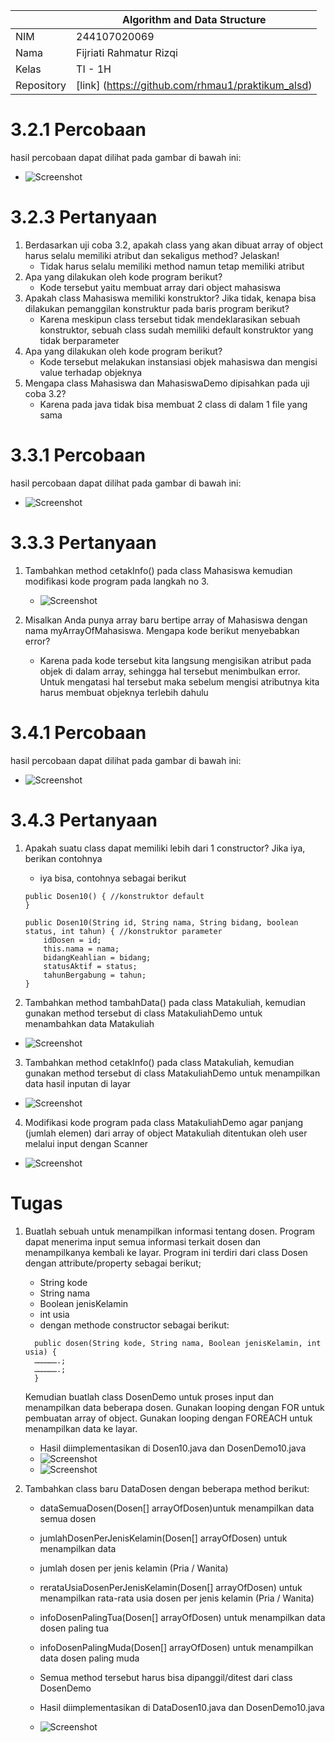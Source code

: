 |            | Algorithm and Data Structure                      |
| ---------- | ------------------------------------------------- |
| NIM        | 244107020069                                      |
| Nama       | Fijriati Rahmatur Rizqi                           |
| Kelas      | TI - 1H                                           |
| Repository | [link] (https://github.com/rhmau1/praktikum_alsd) |

# 3.2.1 Percobaan

hasil percobaan dapat dilihat pada gambar di bawah ini:

- ![Screenshot](../img/p3/6.png)

# 3.2.3 Pertanyaan

1. Berdasarkan uji coba 3.2, apakah class yang akan dibuat array of object harus selalu memiliki
   atribut dan sekaligus method? Jelaskan!
   - Tidak harus selalu memiliki method namun tetap memiliki atribut
2. Apa yang dilakukan oleh kode program berikut?
   - Kode tersebut yaitu membuat array dari object mahasiswa
3. Apakah class Mahasiswa memiliki konstruktor? Jika tidak, kenapa bisa dilakukan pemanggilan
   konstruktur pada baris program berikut?
   - Karena meskipun class tersebut tidak mendeklarasikan sebuah konstruktor, sebuah class sudah memiliki default konstruktor yang tidak berparameter
4. Apa yang dilakukan oleh kode program berikut?
   - Kode tersebut melakukan instansiasi objek mahasiswa dan mengisi value terhadap objeknya
5. Mengapa class Mahasiswa dan MahasiswaDemo dipisahkan pada uji coba 3.2?
   - Karena pada java tidak bisa membuat 2 class di dalam 1 file yang sama

# 3.3.1 Percobaan

hasil percobaan dapat dilihat pada gambar di bawah ini:

- ![Screenshot](../img/p3/7.png)

# 3.3.3 Pertanyaan

1. Tambahkan method cetakInfo() pada class Mahasiswa kemudian modifikasi kode program
   pada langkah no 3.

   - ![Screenshot](../img/p3/1.png)

2. Misalkan Anda punya array baru bertipe array of Mahasiswa dengan nama
   myArrayOfMahasiswa. Mengapa kode berikut menyebabkan error?
   - Karena pada kode tersebut kita langsung mengisikan atribut pada objek di dalam array, sehingga hal tersebut menimbulkan error. Untuk mengatasi hal tersebut maka sebelum mengisi atributnya kita harus membuat objeknya terlebih dahulu

# 3.4.1 Percobaan

hasil percobaan dapat dilihat pada gambar di bawah ini:

- ![Screenshot](../img/p3/8.png)

# 3.4.3 Pertanyaan

1. Apakah suatu class dapat memiliki lebih dari 1 constructor? Jika iya, berikan contohnya

   - iya bisa, contohnya sebagai berikut

   ```
   public Dosen10() { //konstruktor default
   }

   public Dosen10(String id, String nama, String bidang, boolean status, int tahun) { //konstruktor parameter
       idDosen = id;
       this.nama = nama;
       bidangKeahlian = bidang;
       statusAktif = status;
       tahunBergabung = tahun;
   }
   ```

2. Tambahkan method tambahData() pada class Matakuliah, kemudian gunakan method
   tersebut di class MatakuliahDemo untuk menambahkan data Matakuliah

- ![Screenshot](../img/p3/2.png)

3. Tambahkan method cetakInfo() pada class Matakuliah, kemudian gunakan method tersebut di class MatakuliahDemo untuk menampilkan data hasil inputan di layar

- ![Screenshot](../img/p3/3.png)

4. Modifikasi kode program pada class MatakuliahDemo agar panjang (jumlah elemen) dari
   array of object Matakuliah ditentukan oleh user melalui input dengan Scanner

- ![Screenshot](../img/p3/4.png)

# Tugas

1. Buatlah sebuah untuk menampilkan informasi tentang dosen. Program dapat menerima input
   semua informasi terkait dosen dan menampilkanya kembali ke layar. Program ini terdiri dari class
   Dosen<NoPresensi> dengan attribute/property sebagai berikut;

   - String kode
   - String nama
   - Boolean jenisKelamin
   - int usia
   - dengan methode constructor sebagai berikut:

   ```
     public dosen(String kode, String nama, Boolean jenisKelamin, int usia) {
     …………….;
     …………….;
     }
   ```

   Kemudian buatlah class DosenDemo<NoPresensi> untuk proses input dan menampilkan data
   beberapa dosen. Gunakan looping dengan FOR untuk pembuatan array of object. Gunakan
   looping dengan FOREACH untuk menampilkan data ke layar.

   - Hasil diimplementasikan di Dosen10.java dan DosenDemo10.java
   - ![Screenshot](../img/p3/5A.png)
   - ![Screenshot](../img/p3/5B.png)

2. Tambahkan class baru DataDosen<NoPresensi> dengan beberapa method berikut:

   - dataSemuaDosen(Dosen[] arrayOfDosen)untuk menampilkan data semua dosen
   - jumlahDosenPerJenisKelamin(Dosen[] arrayOfDosen) untuk menampilkan data
   - jumlah dosen per jenis kelamin (Pria / Wanita)
   - rerataUsiaDosenPerJenisKelamin(Dosen[] arrayOfDosen) untuk menampilkan
     rata-rata usia dosen per jenis kelamin (Pria / Wanita)
   - infoDosenPalingTua(Dosen[] arrayOfDosen) untuk menampilkan data dosen paling
     tua
   - infoDosenPalingMuda(Dosen[] arrayOfDosen) untuk menampilkan data dosen paling
     muda
   - Semua method tersebut harus bisa dipanggil/ditest dari class DosenDemo

   - Hasil diimplementasikan di DataDosen10.java dan DosenDemo10.java
   - ![Screenshot](../img/p3/5C.png)

